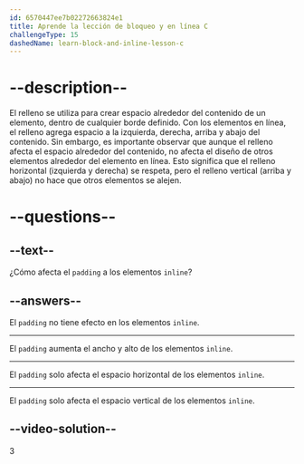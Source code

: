 ```yaml
---
id: 6570447ee7b02272663824e1
title: Aprende la lección de bloqueo y en línea C
challengeType: 15
dashedName: learn-block-and-inline-lesson-c
---
```


# --description--

El relleno se utiliza para crear espacio alrededor del contenido de un elemento, dentro de cualquier borde definido. Con los elementos en línea, el relleno agrega espacio a la izquierda, derecha, arriba y abajo del contenido. Sin embargo, es importante observar que aunque el relleno afecta el espacio alrededor del contenido, no afecta el diseño de otros elementos alrededor del elemento en línea. Esto significa que el relleno horizontal (izquierda y derecha) se respeta, pero el relleno vertical (arriba y abajo) no hace que otros elementos se alejen.

# --questions--

## --text--

¿Cómo afecta el `padding` a los elementos `inline`?

## --answers--

El `padding` no tiene efecto en los elementos `inline`.

---

El `padding` aumenta el ancho y alto de los elementos `inline`.

---

El `padding` solo afecta el espacio horizontal de los elementos `inline`.

---

El `padding` solo afecta el espacio vertical de los elementos `inline`.

## --video-solution--

3
